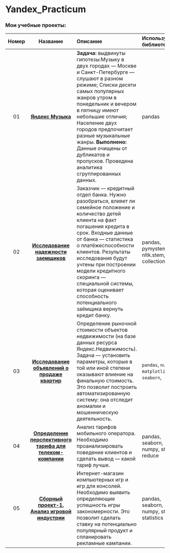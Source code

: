 # Yandex_Practicum

 ### Мои учебные проекты:
 |**Номер**|**Название**|**Описание**|**Используемые библиотеки**|
 |:-----:|:----------------:|:------------------------------------------|:-------------------|
|01|[**Яндекс Музыка**]()|**Задача:** выдвинуты гипотезы:Музыку в двух городах — Москве и Санкт-Петербурге — слушают в разном режиме;    Списки десяти самых популярных жанров утром в понедельник и вечером в пятницу имеют небольшие отличия;  Население двух городов предпочитает разные музыкальные жанры.  **Выполнено:** Данные очищены от дубликатов и пропусков. Проведена аналитика сгруппированных данных.|    pandas |
|02|[**Исследование надежности заемщиков**]()|Заказчик — кредитный отдел банка. Нужно разобраться, влияет ли семейное положение и количество детей клиента на факт погашения кредита в срок. Входные данные от банка — статистика о платёжеспособности клиентов. Результаты исследования будут учтены при построении модели кредитного скоринга — специальной системы, которая оценивает способность потенциального заёмщика вернуть кредит банку.|pandas, pymystem3, nltk.stem, collections|
|03|[**Исследование объявлений о продаже квартир**]()|Определение рыночной стоимости объектов недвижимости (на базе данных ресурса Яндекс.Недвижимость). Задача — установить параметры, которые в той или иной степени оказывают влиение на финальную стоимость. Это позволит построить автоматизированную систему: она отследит аномалии и мошенническую деятельность.|`pandas`, `numpy`, `matplotlib`, `seaborn`,|
|04|[**Определение перспективного тарифа для телеком-компании**]()|Анализ тарифов мобильного оператора. Необходимо проанализировать поведение клиентов и сделать вывод — какой тариф лучше.|pandas, seaborn, pyplot, numpy, stats, reduce|
|05|[**Сборный проект-1. Анализ игровой индустрии**]()|Интернет-магазин компьютерных игр и игр для консолей. Необходимо выявить определяющие успешность игры закономерности. Это позволит сделать ставку на потенциально популярный продукт и спланировать рекламные кампании.|pandas, seaborn, pyplot, numpy, stats, statistics|
